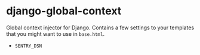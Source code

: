 # django-global-context
Global context injector for Django. Contains a few settings to your
templates that you might want to use in `base.html`.

* `SENTRY_DSN`
